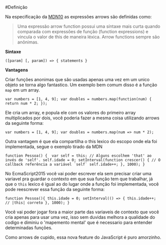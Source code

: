 #Definição


Na especificação da [MDN10](https://developer.mozilla.org/pt-BR/docs/Web/JavaScript/Reference/Functions/Arrow_functions) as expressões arrows são definidas como:

> Uma expressão arrow function possui uma síntaxe mais curta quando comparada com expressões de função (function expressions) e vincula o valor de this de maneira léxica. Arrow functions sempre são anônimas.


**Sintaxe**

``([param] [, param]) => {
   statements
}``


**Vantagens**

Criar funções anonimas que são usadas apenas uma vez em um unico objeto se torna algo fantastico. Um exemplo bem comum disso é a função `map` em um array.

``var numbers = [1, 4, 9];
var doubles = numbers.map(function(num) { return num * 2; });``

Ele cria um array, e popula ele com os valores do primeiro array multiplicados por dois, você poderia fazer a mesma coisa utilizando arrows da seguinte forma:

``var numbers = [1, 4, 9];
var doubles = numbers.map(num => num * 2);``

Outra vantagem é que ela compartilha o this lexico do escopo onde ela foi implementada, segue o exemplo tirado da MDN

``function Pessoa() { 
  var self = this; // Alguns escolhem 'that' ao invés de 'self'.
      self.idade = 0;
      setInterval(function crescer() {
          // O callback referência a variável `self`
          self.idade++;
      }, 1000);
}``

No EcmaScript2015 você vai poder escrever ela sem precisar criar uma variavel pra guardar o contexto em que sua função tem que trabalhar, já que o `this` lexico é igual ao do lugar onde a função foi implementada, você pode reescrever essa função da seguinte forma:

``function Pessoa(){
  this.idade = 0;
    setInterval(() => {
        this.idade++; // |this| correto
    }, 1000);
}
``

Você vai poder jogar fora a maior parte das variaveis de contexto que você cria apenas para usar uma vez, isso sem duvidas melhora a qualidade do codigo e diminiu o 'mapemento mental' que é necessario para entender determinadas funções.

Como arrows de cupido, essa nova feature do JavaScript é puro amorzinho.




